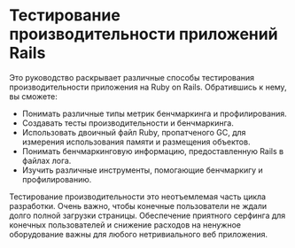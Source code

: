 # Тестирование производительности приложений Rails

Это руководство раскрывает различные способы тестирования производительности приложения на Ruby on Rails. Обратившись к нему, вы сможете:

* Понимать различные типы метрик бенчмаркинга и профилирования.
* Создавать тесты производительности и бенчмаркинга.
* Использовать двоичный файл Ruby, пропатченого GC, для измерения использования памяти и размещения объектов.
* Понимать бенчмаркинговую информацию, предоставленную Rails в файлах лога.
* Изучить различные инструменты, помогающие бенчмаркигу и профилированию.

Тестирование производительности это неотъемлемая часть цикла разработки. Очень важно, чтобы конечные пользователи не ждали долго полной загрузки страницы. Обеспечение приятного серфинга для конечных пользователей и снижение расходов на ненужное оборудование важны для любого нетривиального веб приложения.
